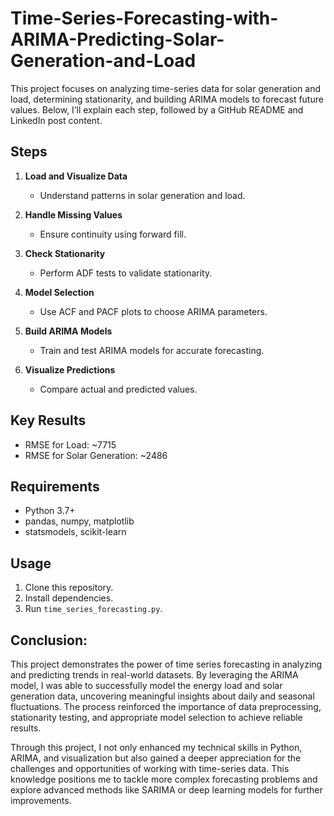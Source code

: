 # Time-Series-Forecasting-with-ARIMA-Predicting-Solar-Generation-and-Load
This project focuses on analyzing time-series data for solar generation and load, determining stationarity, and building ARIMA models to forecast future values. Below, I’ll explain each step, followed by a GitHub README and LinkedIn post content.

## Steps
1. **Load and Visualize Data**
   - Understand patterns in solar generation and load.

2. **Handle Missing Values**
   - Ensure continuity using forward fill.

3. **Check Stationarity**
   - Perform ADF tests to validate stationarity.

4. **Model Selection**
   - Use ACF and PACF plots to choose ARIMA parameters.

5. **Build ARIMA Models**
   - Train and test ARIMA models for accurate forecasting.

6. **Visualize Predictions**
   - Compare actual and predicted values.

## Key Results
- RMSE for Load: ~7715
- RMSE for Solar Generation: ~2486

## Requirements
- Python 3.7+
- pandas, numpy, matplotlib
- statsmodels, scikit-learn

## Usage
1. Clone this repository.
2. Install dependencies.
3. Run `time_series_forecasting.py`.

## Conclusion:
This project demonstrates the power of time series forecasting in analyzing and predicting trends in real-world datasets. By leveraging the ARIMA model, I was able to successfully model the energy load and solar generation data, uncovering meaningful insights about daily and seasonal fluctuations. The process reinforced the importance of data preprocessing, stationarity testing, and appropriate model selection to achieve reliable results.

Through this project, I not only enhanced my technical skills in Python, ARIMA, and visualization but also gained a deeper appreciation for the challenges and opportunities of working with time-series data. This knowledge positions me to tackle more complex forecasting problems and explore advanced methods like SARIMA or deep learning models for further improvements.
